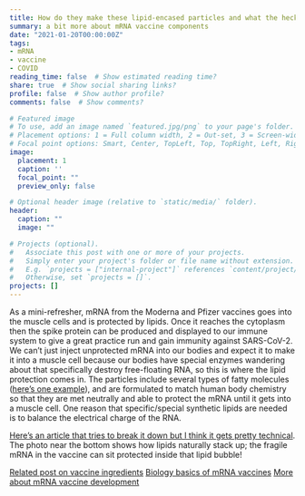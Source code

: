 ```yaml
---
title: How do they make these lipid-encased particles and what the heck are they?
summary: a bit more about mRNA vaccine components
date: "2021-01-20T00:00:00Z"
tags:
- mRNA
- vaccine
- COVID
reading_time: false  # Show estimated reading time?
share: true  # Show social sharing links?
profile: false  # Show author profile?
comments: false  # Show comments?

# Featured image
# To use, add an image named `featured.jpg/png` to your page's folder.
# Placement options: 1 = Full column width, 2 = Out-set, 3 = Screen-width
# Focal point options: Smart, Center, TopLeft, Top, TopRight, Left, Right, BottomLeft, Bottom, BottomRight
image:
  placement: 1
  caption: ''
  focal_point: ""
  preview_only: false

# Optional header image (relative to `static/media/` folder).
header:
  caption: ""
  image: ""

# Projects (optional).
#   Associate this post with one or more of your projects.
#   Simply enter your project's folder or file name without extension.
#   E.g. `projects = ["internal-project"]` references `content/project/deep-learning/index.md`.
#   Otherwise, set `projects = []`.
projects: []
---
```

As a mini-refresher, mRNA from the Moderna and Pfizer vaccines goes into the muscle cells and is protected by lipids. Once it reaches the cytoplasm then the spike protein can be produced and displayed to our immune system to give a great practice run and gain immunity against SARS-CoV-2. We can’t just inject unprotected mRNA into our bodies and expect it to make it into a muscle cell because our bodies have special enzymes wandering about that specifically destroy free-floating RNA, so this is where the lipid protection comes in. The particles include several types of fatty molecules ([here’s one example](https://en.wikipedia.org/wiki/ALC-0315)), and are formulated to match human body chemistry so that they are met neutrally and able to protect the mRNA until it gets into a muscle cell. One reason that specific/special synthetic lipids are needed is to balance the electrical charge of the RNA.

[Here’s an article that tries to break it down but I think it gets pretty technical](https://blogs.sciencemag.org/pipeline/archives/2021/01/11/rna-vaccines-and-their-lipids). The photo near the bottom shows how lipids naturally stack up; the fragile mRNA in the vaccine can sit protected inside that lipid bubble!

[Related post on vaccine ingredients](https://dradrian.netlify.app/post/vaccine_ingredients/)
[Biology basics of mRNA vaccines](https://dradrian.netlify.app/post/mrna/)
[More about mRNA vaccine development](https://dradrian.netlify.app/post/new_tech/)